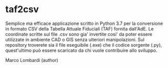 taf2csv
==========
Semplice ma efficace applicazione scritto in Python 3.7 per la conversione in formato CSV della Tabella Attuale Fiduciali (TAF) fornita dall'AdE. Le coordinate scritte sul file .csv sono gia' invertite cosi' da poter essere utilizzate in ambiente CAD o GIS senza ulteriori manipolazioni. Sul repository troverete sia il file eseguibile (.exe) che il codice sorgente (.py), quest'ultimo può essere scaricato  da chi vuole contribuire allo sviluppo.

Marco Lombardi (author)
